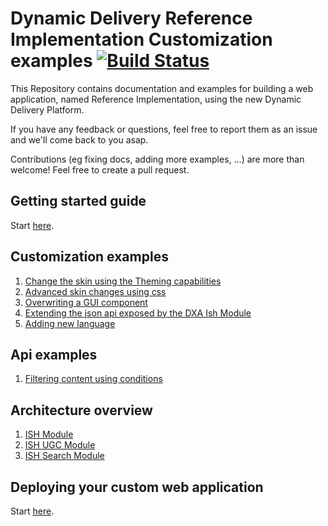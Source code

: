 # Dynamic Delivery Reference Implementation Customization examples [![Build Status](https://travis-ci.org/sdl/dd-webapp-custom-examples.svg?branch=master)](https://travis-ci.org/sdl/dd-webapp-custom-examples)

This Repository contains documentation and examples for building a web application, named Reference Implementation, using the new Dynamic Delivery Platform.

If you have any feedback or questions, feel free to report them as an issue and we'll come back to you asap.

Contributions (eg fixing docs, adding more examples, ...) are more than welcome! Feel free to create a pull request.

## Getting started guide

Start [here](./docs/Getting-started.md).

## Customization examples

1. [Change the skin using the Theming capabilities](./docs/customizing/Change-the-skin.md)
2. [Advanced skin changes using css](./docs/customizing/Advanced-skinning.md)
4. [Overwriting a GUI component](./docs/customizing/Overwriting-gui-component.md)
5. [Extending the json api exposed by the DXA Ish Module](./docs/customizing/Extending-json-api.md)
6. [Adding new language](./docs/customizing/Adding-language.md)

## Api examples

1. [Filtering content using conditions](./docs/apis/Setting-conditions.md)

## Architecture overview

1. [ISH Module](./docs/architecture/ISH-module.md)
2. [ISH UGC Module](./docs/architecture/ISH-UGC-module.md)
3. [ISH Search Module](./docs/architecture/ISH-Search-module.md)

## Deploying your custom web application

Start [here](./docs/Deploying-a-custom-web-app.md).
